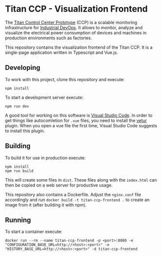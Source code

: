 # Titan CCP - Visualization Frontend

The [Titan Control Center Prototype](http://eprints.uni-kiel.de/43910) (CCP) is a
scalable monitoring infrastructure for [Industrial DevOps](https://industrial-devops.org/).
It allows to monitor, analyze and visualize the electrical power consumption of
devices and machines in production environments such as factories.

This repository contains the visualization frontend of the Titan CCP. It is a
single-page application written in Typescript and Vue.js.



## Developing

To work with this project, clone this repository and execute:

```shell
npm install
```

To start a development server execute:

```shell
npm run dev
```

A good tool for working on this software is [Visual Studio Code](https://code.visualstudio.com/).
In order to get things like autocomletion for `.vue` files, you need to install the [vetur](https://vuejs.github.io/vetur/) plugin.
When you open a vue file the first time, Visual Studio Code suggests to install this plugin.

## Building

To build it for use in production execute:

```shell
npm install
npm run build
```

This will create some files in `dist`. These files along with the `index.html`
can then be copied on a web server for productive usage.

This repository also contains a Dockerfile. Adjust the `nginx.conf` file accordingly
and run `docker build -t titan-ccp-frontend .` to create an image from it (after
building it with npm).

## Running

To start a container execute:

```
docker run --rm --name titan-ccp-frontend -p <port>:8080 -e "CONFIGURATION_BASE_URL=http://<host>:<port>" -e "HISTORY_BASE_URL=http://<host>:<port>" -d titan-ccp-frontend
```